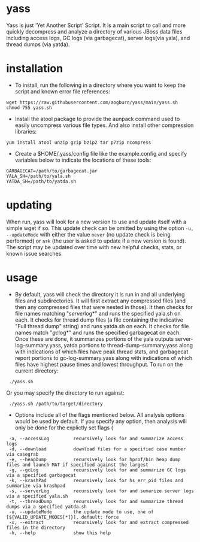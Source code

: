 # yass
Yass is just 'Yet Another Script' Script.  It is a main script to call and more quickly decompress and analyze a directory of various JBoss data files including access logs, GC logs (via garbagecat), server logs(via yala), and thread dumps (via yatda).

# installation
* To install, run the following in a directory where you want to keep the script and known error file references:
```
wget https://raw.githubusercontent.com/aogburn/yass/main/yass.sh
chmod 755 yass.sh
```
* Install the atool package to provide the aunpack command used to easily uncompress various file types.  And also install other compression libraries:
```
yum install atool unzip gzip bzip2 tar p7zip ncompress
```
* Create a $HOME/.yass/config file like the example.config and specify variables below to indicate the locations of these tools:
```
GARBAGECAT=/path/to/garbagecat.jar
YALA_SH=/path/to/yala.sh
YATDA_SH=/path/to/yatda.sh
```

# updating 

When run, yass will look for a new version to use and update itself with a simple wget if so. This update check can be omitted by using the option `-u, --updateMode` with either the value `never` (no update check is being performed) or `ask` (the user is asked to update if a new version is found). The script may be updated over time with new helpful checks, stats, or known issue searches.

# usage

* By default, yass will check the directory it is run in and all underlying files and subdirectories.  It will first extract any compressed files (and then any compressed files that were nested in those).  It then checks for file names matching "*server*log*" and runs the specified yala.sh on each.  It checks for thread dump files (a file containing the indicative "Full thread dump" string) and runs yatda.sh on each.  It checks for file names match "*gc*log*" and runs the specified garbagecat on each.  Once these are done, it summarizes portions of the yala outputs server-log-summary.yass, yatda portions to thread-dump-summary.yass along with indications of which files have peak thread stats, and garbagecat report portions to gc-log-summary.yass along with indications of which files have highest pause times and lowest throughput.  To run on the current directory:
```
 ./yass.sh
```
Or you may specify the directory to run against:
```
 ./yass.sh /path/to/target/directory
```
* Options include all of the flags mentioned below.  All analysis options would be used by default.  If you specify any option, then analysis will only be done for the explictly set flags (
```
 -a, --accessLog         recursively look for and summarize access logs
 -d, --download          download files for a specified case number via casegrab
 -e, --heapDump          recursively look for hprof/bin heap dump files and launch MAT if specified against the largest
 -g, --gcLog             recursively look for and summarize GC logs via a specified garbagecat
 -k, --krashPad          recursively look for hs_err_pid files and summarize via krashpad
 -s, --serverLog         recursively look for and sumarize server logs via a specified yala.sh
 -t, --threadDump        recursively look for and summarize thread dumps via a specified yatda.sh
 -u, --updateMode        the update mode to use, one of [${VALID_UPDATE_MODES[*]}], default: force
 -x, --extract           recursively look for and extract compressed files in the directory
 -h, --help              show this help
```
